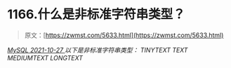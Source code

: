 <!--yml
category: 未分类
date: 0001-01-01 00:00:00
--->

# 1166.什么是非标准字符串类型？

> 原文：[https://zwmst.com/5633.html](https://zwmst.com/5633.html)

   [ *MySQL* ](https://zwmst.com/mysql)*[ <time datetime="2021-10-28T00:44:54+08:00"> 2021-10-27 </time> ](https://zwmst.com/5633.html)  以下是非标准字符串类型：
TINYTEXT
TEXT
MEDIUMTEXT
LONGTEXT*